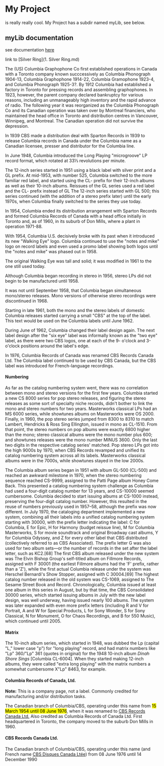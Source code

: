 # My Project
is really really cool. My Project has a subdir named myLib, see below.

## myLib documentation
see documentation [here](Test.md)

link to [Silver Ring](1. Silver Ring.md)

The (US) Columbia Graphophone Co first established operations in Canada with a Toronto company known succcessively as Columbia Phonograph 1904-13, Columbia Graphophone 1914-22, Columbia Gramophone 1923-4, and Columbia Phonograph 1925-3?. By 1912 Columbia had established a factory in Toronto for pressing records and assembling graphophones. In 1923, however, the parent company declared bankruptcy for various reasons, including an unmanageably high inventory and the rapid advance of radio. The following year it was reorganized as the Columbia Phonograph Co and its Canadian operation was taken over by Montreal financiers, who maintained the head office in Toronto and distribution centres in Vancouver, Winnipeg, and Montreal. The Canadian operation did not survive the depression.



In 1939 CBS made a distribution deal with Sparton Records in 1939 to release Columbia records in Canada under the Columbia name as a Canadian licensee, presser and distributor for the Columbia line.

In June 1948, Columbia introduced the Long Playing "microgroove" LP record format, which rotated at 33⅓ revolutions per minute.

The 12-inch series started in 1951 using a black label with silver print and a GL prefix. At mid-1953, with number 525, Columbia switched to the more familiar red label, and started using the CL- prefix for their 12-inch albums as well as their 10-inch albums. Reissues of the GL series used a red label and the CL- prefix instead of GL The 12-inch series started with GL 500; this series continued (with the addition of a stereo prefix later) until the early 1970s, when Columbia finally switched to the series they use today.

In 1954, Columbia ended its distribution arrangement with Sparton Records and formed Columbia Records of Canada with a head office initially in Toronto and, as of 1960, in its suburb of Don Mills, where a plant in operation 1971-88.

With 1954, Columbia U.S. decisively broke with its past when it introduced its new "Walking Eye" logo. Columbia continued to use the "notes and mike" logo on record labels and even used a promo label showing both logos until the "notes and mike" was phased out in 1958.

The original Walking Eye was tall and solid; it was modified in 1961 to the one still used today.

Although Columbia began recording in stereo in 1956, stereo LPs did not begin to be manufactured until 1958.

It was not until September 1958, that Columbia began simultaneous mono/stereo releases. Mono versions of otherwise stereo recordings were discontinued in 1968.

Starting in late 1961, both the mono and the stereo labels of domestic Columbia releases started carrying a small "CBS" at the top of the label. This text would be used on the Columbia labels until June 1962.

During June of 1962, Columbia changed their label design again. The next label design after the "six eye" label was informally known as the "two eye" label, as there were two CBS logos, one at each of the 9- o'clock and 3-o'clock positions around the label's edge.

In 1976, Columbia Records of Canada was renamed CBS Records Canada Ltd. The Columbia label continued to be used by CBS Canada, but the CBS label was introduced for French-language recordings.

#### Numbering
As far as the catalog numbering system went, there was no correlation between mono and stereo versions for the first few years. Columbia started a new CS 8000 series for pop stereo releases, and figuring the stereo releases as some sort of specialty niche records, didn't bother to link the mono and stereo numbers for two years. Masterworks classical LPs had an MS 6000 series, while showtunes albums on Masterworks were OS 2000. Finally, in 1960, the pop stereo series jumped from 8300 to 8310 to match Lambert, Hendricks & Ross Sing Ellington, issued in mono as CL-1510. From that point, the stereo numbers on pop albums were exactly 6800 higher than the mono; stereo classical albums were the mono number plus 600; and showtunes releases were the mono number MINUS 3600. Only the last two digits in the respective catalog series' matched. Pop stereo LPs got into the high 9000s by 1970, when CBS Records revamped and unified its catalog numbering system across all its labels. Masterworks classical albums were in the 7000s, while showtunes stayed in the low 2000s.

The Columbia album series began in 1951 with album GL-500 (CL-500) and reached an awkward milestone in 1970, when the stereo numbering sequence reached CS-9999, assigned to the Patti Page album Honey Come Back. This presented a catalog numbering system challenge as Columbia had used a four-digit catalog number for 13 years, and CS-10000 seemed cumbersome. Columbia decided to start issuing albums at CS-1000 instead, preserving the four-digit catalog number. However, this resulted in the reuse of numbers previously used in 1957–58, although the prefix was now different. In July 1970, the cataloging department implemented a new system, combining all their labels into a unified catalog numbering system starting with 30000, with the prefix letter indicating the label: C for Columbia, E for Epic, H for Harmony (budget reissue line), M for Columbia Masterworks, S for movie soundtrack and original Broadway cast albums, Y for Columbia Odyssey, and Z for every other label that CBS distributed (collectively referred to as CBS Associated). The prefix letter G was also used for two album sets—or the number of records in the set after the label letter, such as KC2.[68] The first CBS album released under the new system was The Elvin Bishop Group's self-titled album on Fillmore Records, assigned with F 30001 (the earliest Fillmore albums had the 'F' prefix, rather than a 'Z'), while the first actual Columbia release under the system was Herschel Bernardi's Show Stopper, assigned with C 30004.[69] The highest catalog number released in the old system was CS-1069, assigned to The Sesame Street Book and Record. Chronologically, Columbia issued at least one album in this series in August, but by that time, the CBS Consolidated 30000 series, which started issuing albums in July with the new label design, was well underway, having issued nearly 100 albums. The system was later expanded with even more prefix letters (including R and V for Portrait, A and W for Special Products, L for Sony Wonder, S for Sony Classical, N for Monument, O for Chaos Recordings, and B for 550 Music), which continued until 2005.

#### Matrix
The 10-inch album series, which started in 1948, was dubbed the Lp (capital "L," lower case "p") for "long playing" record, and had matrix numbers like "Lp" 360/"Lp" 361 (quotes in original) for the 1948 10-inch album _Dinah Shore Sings_ [Columbia CL-6004]. When they started making 12-inch albums, they were called "extra long playing" with the matrix numbers a somewhat cumbersome X"Lp" 8463, for example.

#### Columbia Records of Canada, Ltd.

**Note:** This is a company page, not a label. Commonly credited for manufacturing and/or distribution tasks.

The Canadian branch of Columbia/CBS, operating under this name from <mark>15 March 1954 until 08 June 1976</mark>, when it was renamed to  [CBS Records Canada Ltd.](https://www.discogs.com/label/138683)  Also credited as Columbia Records of Canada Ltd. First headquartered in Toronto, the company moved to the suburb Don Mills in 1960.

#### CBS Records Canada Ltd.

The Canadian branch of Columbia/CBS, operating under this name (and French name [CBS Disques Canada Ltée](https://www.discogs.com/label/728412)) from 08 June 1976 until 14 December 1990
